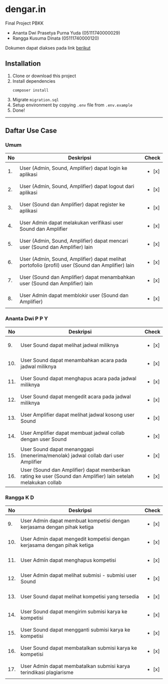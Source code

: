 # dengar.in

Final Project PBKK
- Ananta Dwi Prasetya Purna Yuda (05111740000029)
- Rangga Kusuma Dinata (05111740000120)

Dokumen dapat diakses pada link [berikut](https://drive.google.com/open?id=11_iBtilxZVfGXaKVnP7TtUzZLTIn_p7M)

## Installation

1. Clone or download this project
2. Install dependencies
    ```shell script
    composer install
    ```
3. Migrate `migration.sql`
4. Setup environment by copying `.env` file from `.env.example`
5. Done! 

---
## Daftar Use Case
### Umum
| No | Deskripsi | Check
| --- | --- | ---
| 1. | User (Admin, Sound, Amplifier) dapat login ke aplikasi | <ul><li>[x] </li></ul>
| 2. | User (Admin, Sound, Amplifier) dapat logout dari aplikasi | <ul><li>[x] </li></ul>
| 3. | User (Sound dan Amplifier) dapat register ke aplikasi | <ul><li>[x] </li></ul>
| 4. | User Admin dapat melakukan verifikasi user Sound dan Amplifier | <ul><li>[x] </li></ul>
| 5. | User (Admin, Sound, Amplifier) dapat mencari user (Sound dan Amplifier) lain | <ul><li>[x] </li></ul>
| 6. | User (Admin, Sound, Amplifier) dapat melihat portofolio (profil) user (Sound dan Amplifier) lain | <ul><li>[x] </li></ul>
| 7. | User (Sound dan Amplifier) dapat menambahkan user (Sound dan Amplifier) lain | <ul><li>[x] </li></ul>
| 8. | User Admin dapat memblokir user (Sound dan Amplifier) | <ul><li>[x] </li></ul>
### Ananta Dwi P P Y
| No | Deskripsi | Check
| --- | --- | ---
| 9. | User Sound dapat melihat jadwal miliknya | <ul><li>[x] </li></ul>
| 10. | User Sound dapat menambahkan acara pada jadwal miliknya | <ul><li>[x] </li></ul>
| 11. | User Sound dapat menghapus acara pada jadwal miliknya | <ul><li>[x] </li></ul>
| 12. | User Sound dapat mengedit acara pada jadwal miliknya | <ul><li>[x] </li></ul>
| 13. | User Amplifier dapat melihat jadwal kosong user Sound | <ul><li>[x] </li></ul>
| 14. | User Amplifier dapat membuat jadwal collab dengan user Sound | <ul><li>[x] </li></ul>
| 15. | User Sound dapat menanggapi (menerima/menolak) jadwal collab dari user Amplifier | <ul><li>[x] </li></ul>
| 16. | User (Sound dan Amplifier) dapat memberikan rating ke user (Sound dan Amplifier) lain setelah melakukan collab | <ul><li>[x] </li></ul>
### Rangga K D
| No | Deskripsi | Check
| --- | --- | ---
| 9. | User Admin dapat membuat kompetisi dengan kerjasama dengan pihak ketiga | <ul><li>[x] </li></ul>
| 10. | User Admin dapat mengedit kompetisi dengan kerjasama dengan pihak ketiga | <ul><li>[x] </li></ul>
| 11. | User Admin dapat menghapus kompetisi | <ul><li>[x] </li></ul>
| 12. | User Admin dapat melihat submisi - submisi user Sound | <ul><li>[x] </li></ul>
| 13. | User Sound dapat melihat kompetisi yang tersedia | <ul><li>[x] </li></ul>
| 14. | User Sound dapat mengirim submisi karya ke kompetisi | <ul><li>[x] </li></ul>
| 15. | User Sound dapat mengganti submisi karya ke kompetisi | <ul><li>[x] </li></ul>
| 16. | User Sound dapat membatalkan submisi karya ke kompetisi | <ul><li>[x] </li></ul>
| 17. | User Admin dapat membatalkan submisi karya terindikasi plagiarisme | <ul><li>[x] </li></ul>
